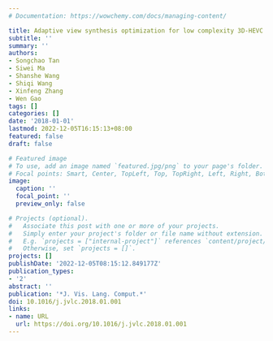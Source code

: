 ```yaml
---
# Documentation: https://wowchemy.com/docs/managing-content/

title: Adaptive view synthesis optimization for low complexity 3D-HEVC encoding
subtitle: ''
summary: ''
authors:
- Songchao Tan
- Siwei Ma
- Shanshe Wang
- Shiqi Wang
- Xinfeng Zhang
- Wen Gao
tags: []
categories: []
date: '2018-01-01'
lastmod: 2022-12-05T16:15:13+08:00
featured: false
draft: false

# Featured image
# To use, add an image named `featured.jpg/png` to your page's folder.
# Focal points: Smart, Center, TopLeft, Top, TopRight, Left, Right, BottomLeft, Bottom, BottomRight.
image:
  caption: ''
  focal_point: ''
  preview_only: false

# Projects (optional).
#   Associate this post with one or more of your projects.
#   Simply enter your project's folder or file name without extension.
#   E.g. `projects = ["internal-project"]` references `content/project/deep-learning/index.md`.
#   Otherwise, set `projects = []`.
projects: []
publishDate: '2022-12-05T08:15:12.849177Z'
publication_types:
- '2'
abstract: ''
publication: '*J. Vis. Lang. Comput.*'
doi: 10.1016/j.jvlc.2018.01.001
links:
- name: URL
  url: https://doi.org/10.1016/j.jvlc.2018.01.001
---
```

